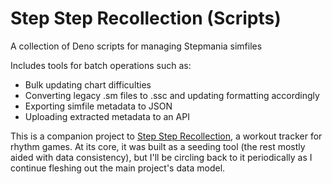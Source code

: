 # Step Step Recollection (Scripts)

A collection of Deno scripts for managing Stepmania simfiles

Includes tools for batch operations such as:

* Bulk updating chart difficulties
* Converting legacy .sm files to .ssc and updating formatting accordingly
* Exporting simfile metadata to JSON
* Uploading extracted metadata to an API

This is a companion project to [Step Step Recollection](https://github.com/chaosharmonic/step-step-recollection), a workout tracker for rhythm games. At its core, it was built as a seeding tool (the rest mostly aided with data consistency), but I'll be circling back to it periodically as I continue fleshing out the main project's data model.